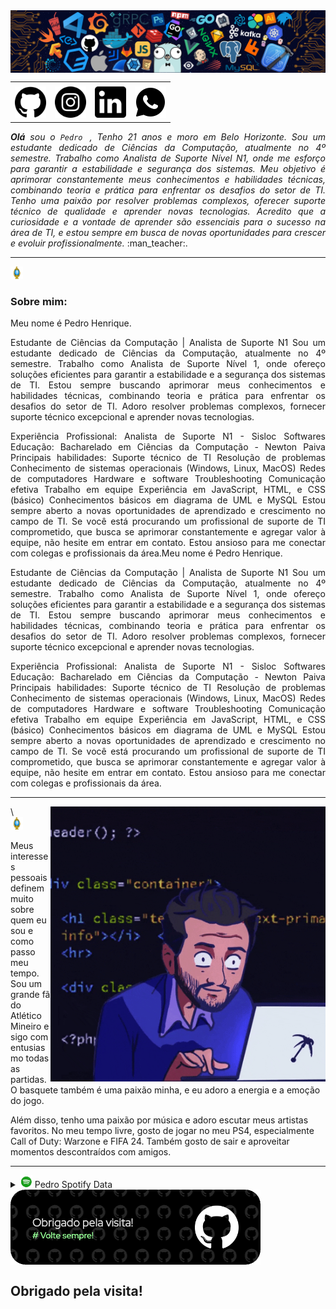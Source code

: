 
<div>
<img align="center" alt="Header" src="assets/header.png" >
</div>

<div>
<table>
<tr>
 <td align="center" colspan="4"></td>
</tr> 
<tr>
<td><a href="https://github.com/Phhenrique3"target="_blank"><img src="assets/github imagem .png" width="50px" height="50px" > </a>
</td>
<td><a href="https://www.instagram.com/ph__henrique3/" target="_blank"><img src= "assets/insta.png" width="50px" height="50px"> </a>
 </td>
<td><a href="https://www.linkedin.com/in/pedro-phenrique3/"target="_blank"> <img src="assets/linkedin.png"50px" height="50px"/></a>
 </td>
 <td><a href="https://wa.me/5531988696885" target="_blank"><img src= "assets/icons8-whatsapp-50.png" 50px" height="50px" ></a>
</td>
</table>
</div>
<div align="justify">
<i><b>Olá</b> sou o <code>Pedro </code>, Tenho 21 anos e moro em Belo Horizonte. Sou um estudante dedicado de Ciências da Computação, atualmente no 4º semestre. Trabalho como Analista de Suporte Nível N1, onde me esforço para garantir a estabilidade e segurança dos sistemas. Meu objetivo é aprimorar constantemente meus conhecimentos e habilidades técnicas, combinando teoria e prática para enfrentar os desafios do setor de TI. Tenho uma paixão por resolver problemas complexos, oferecer suporte técnico de qualidade e aprender novas tecnologias. Acredito que a curiosidade e a vontade de aprender são essenciais para o sucesso na área de TI, e estou sempre em busca de novas oportunidades para crescer e evoluir profissionalmente.</a></i> :man_teacher:.<br />
</div>

<hr/>

 <img height="20" alt="GIF" src="assets/soulgem_pedro.gif" />  <h3> Sobre mim: </h3> 

<div align="justify">
    Meu nome é Pedro Henrique.

Estudante de Ciências da Computação | Analista de Suporte N1
Sou um estudante dedicado de Ciências da Computação, atualmente no 4º semestre. Trabalho como Analista de Suporte Nível 1, onde ofereço soluções eficientes para garantir a estabilidade e a segurança dos sistemas de TI. Estou sempre buscando aprimorar meus conhecimentos e habilidades técnicas, combinando teoria e prática para enfrentar os desafios do setor de TI. Adoro resolver problemas complexos, fornecer suporte técnico excepcional e aprender novas tecnologias.

Experiência Profissional:
Analista de Suporte N1 - Sisloc Softwares
Educação:
Bacharelado em Ciências da Computação - Newton Paiva
Principais habilidades:
Suporte técnico de TI
Resolução de problemas
Conhecimento de sistemas operacionais (Windows, Linux, MacOS)
Redes de computadores
Hardware e software
Troubleshooting
Comunicação efetiva
Trabalho em equipe
Experiência em JavaScript, HTML, e CSS (básico)
Conhecimentos básicos em diagrama de UML e MySQL
Estou sempre aberto a novas oportunidades de aprendizado e crescimento no campo de TI. Se você está procurando um profissional de suporte de TI comprometido, que busca se aprimorar constantemente e agregar valor à equipe, não hesite em entrar em contato. Estou ansioso para me conectar com colegas e profissionais da área.Meu nome é Pedro Henrique.

Estudante de Ciências da Computação | Analista de Suporte N1
Sou um estudante dedicado de Ciências da Computação, atualmente no 4º semestre. Trabalho como Analista de Suporte Nível 1, onde ofereço soluções eficientes para garantir a estabilidade e a segurança dos sistemas de TI. Estou sempre buscando aprimorar meus conhecimentos e habilidades técnicas, combinando teoria e prática para enfrentar os desafios do setor de TI. Adoro resolver problemas complexos, fornecer suporte técnico excepcional e aprender novas tecnologias.

Experiência Profissional:
Analista de Suporte N1 - Sisloc Softwares
Educação:
Bacharelado em Ciências da Computação - Newton Paiva
Principais habilidades:
Suporte técnico de TI
Resolução de problemas
Conhecimento de sistemas operacionais (Windows, Linux, MacOS)
Redes de computadores
Hardware e software
Troubleshooting
Comunicação efetiva
Trabalho em equipe
Experiência em JavaScript, HTML, e CSS (básico)
Conhecimentos básicos em diagrama de UML e MySQL
Estou sempre aberto a novas oportunidades de aprendizado e crescimento no campo de TI. Se você está procurando um profissional de suporte de TI comprometido, que busca se aprimorar constantemente e agregar valor à equipe, não hesite em entrar em contato. Estou ansioso para me conectar com colegas e profissionais da área.
    
</div>
<hr/>
<img align="right" alt="GIF" src="assets/giphy_pedro.gif "340px" height="440px"/>
\<div>
<div>
</div>
<img height="20" alt="GIF" src= "assets/soulgem_pedro.gif"
/>  

 Meus interesses pessoais definem muito sobre quem eu sou e como passo meu tempo. Sou um grande fã do Atlético Mineiro e sigo com entusiasmo todas as partidas. O basquete também é uma paixão minha, e eu adoro a energia e a emoção do jogo.

Além disso, tenho uma paixão por música e adoro escutar meus artistas favoritos. No meu tempo livre, gosto de jogar no meu PS4, especialmente Call of Duty: Warzone e FIFA 24. Também gosto de sair e aproveitar momentos descontraídos com amigos.
<div align="justify">
<hr/>
<div>
<div>
<details>
<summary><img height="20" alt="GIF" src= "assets/spotify.gif"/> Pedro Spotify Data</summary>
<img src=" https://data-card-for-spotify.herokuapp.com/card?user_id=22d47xtnfbedxrlbj5vvle6fi"> <img src="https://data-card-for-spotify.herokuapp.com/api/card?user_id=22d47xtnfbedxrlbj5vvle6fi" alt="Data Card for Spotify"alt="Data Card for Spotify">
</details>
</div>
<div>
    <a href="https://github.com/Phhenrique3" target="_blank"><img align="center" width="400px" height="120px" src="assets/githubfooter1.png" ></a>
</div>

<h2>Obrigado pela visita! </h2>
